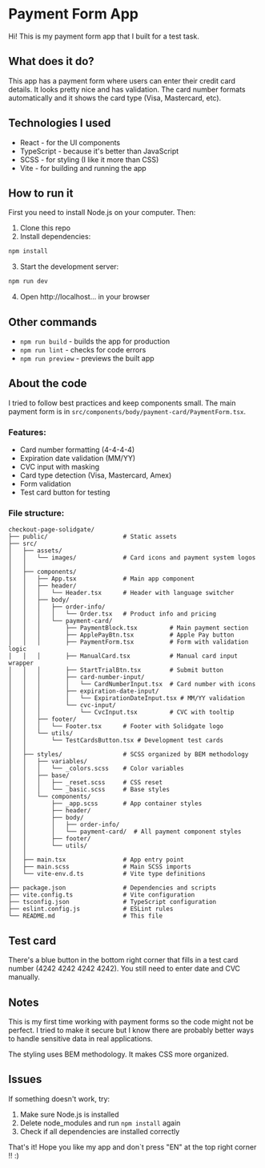 # Payment Form App

Hi! This is my payment form app that I built for a test task.

## What does it do?

This app has a payment form where users can enter their credit card details. It looks pretty nice and has validation. The card number formats automatically and it shows the card type (Visa, Mastercard, etc).

## Technologies I used

- React - for the UI components
- TypeScript - because it's better than JavaScript
- SCSS - for styling (I like it more than CSS)
- Vite - for building and running the app

## How to run it

First you need to install Node.js on your computer. Then:

1. Clone this repo
2. Install dependencies:
```bash
npm install
```

3. Start the development server:
```bash
npm run dev
```

4. Open http://localhost... in your browser

## Other commands

- `npm run build` - builds the app for production
- `npm run lint` - checks for code errors
- `npm run preview` - previews the built app

## About the code

I tried to follow best practices and keep components small. The main payment form is in `src/components/body/payment-card/PaymentForm.tsx`. 

### Features:
- Card number formatting (4-4-4-4)
- Expiration date validation (MM/YY)
- CVC input with masking
- Card type detection (Visa, Mastercard, Amex)
- Form validation
- Test card button for testing

### File structure:
```
checkout-page-solidgate/
├── public/                     # Static assets
├── src/
│   ├── assets/
│   │   └── images/             # Card icons and payment system logos
│   │
│   ├── components/
│   │   ├── App.tsx             # Main app component
│   │   ├── header/
│   │   │   └── Header.tsx      # Header with language switcher
│   │   ├── body/
│   │   │   ├── order-info/
│   │   │   │   └── Order.tsx   # Product info and pricing
│   │   │   └── payment-card/
│   │   │       ├── PaymentBlock.tsx         # Main payment section
│   │   │       ├── ApplePayBtn.tsx          # Apple Pay button
│   │   │       ├── PaymentForm.tsx          # Form with validation logic
│   │   │       ├── ManualCard.tsx           # Manual card input wrapper
│   │   │       ├── StartTrialBtn.tsx        # Submit button
│   │   │       ├── card-number-input/
│   │   │       │   └── CardNumberInput.tsx  # Card number with icons
│   │   │       ├── expiration-date-input/
│   │   │       │   └── ExpirationDateInput.tsx # MM/YY validation
│   │   │       └── cvc-input/
│   │   │           └── CvcInput.tsx         # CVC with tooltip
│   │   ├── footer/
│   │   │   └── Footer.tsx      # Footer with Solidgate logo
│   │   └── utils/
│   │       └── TestCardsButton.tsx # Development test cards
│   │
│   ├── styles/                 # SCSS organized by BEM methodology
│   │   ├── variables/
│   │   │   └── _colors.scss    # Color variables
│   │   ├── base/
│   │   │   ├── _reset.scss     # CSS reset
│   │   │   └── _basic.scss     # Base styles
│   │   └── components/
│   │       ├── _app.scss       # App container styles
│   │       ├── header/
│   │       ├── body/
│   │       │   ├── order-info/
│   │       │   └── payment-card/  # All payment component styles
│   │       ├── footer/
│   │       └── utils/
│   │
│   ├── main.tsx                # App entry point
│   ├── main.scss               # Main SCSS imports
│   └── vite-env.d.ts           # Vite type definitions
│
├── package.json                # Dependencies and scripts
├── vite.config.ts              # Vite configuration
├── tsconfig.json               # TypeScript configuration
├── eslint.config.js            # ESLint rules
└── README.md                   # This file
```

## Test card

There's a blue button in the bottom right corner that fills in a test card number (4242 4242 4242 4242). You still need to enter date and CVC manually.

## Notes

This is my first time working with payment forms so the code might not be perfect. I tried to make it secure but I know there are probably better ways to handle sensitive data in real applications.

The styling uses BEM methodology. It makes CSS more organized.

## Issues

If something doesn't work, try:
1. Make sure Node.js is installed
2. Delete node_modules and run `npm install` again
3. Check if all dependencies are installed correctly

That's it! Hope you like my app and don`t press "EN" at the top right corner !! :)
